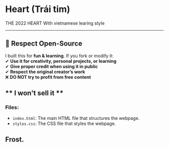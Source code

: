 # Heart (Trái tim)
THE 2022 HEART
With vietnamese learing style

---
## **🚀 Respect Open-Source**
I built this for **fun & learning**. If you fork or modify it:  
✔ **Use it for creativity, personal projects, or learning**  
✔ **Give proper credit when using it in public**  
✔ **Respect the original creator’s work**  
❌ **DO NOT try to profit from free content**  

## ** I won't sell it **
### Files:

- `index.html`: The main HTML file that structures the webpage.
- `styles.css`: The CSS file that styles the webpage.

## Frost.

